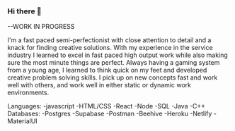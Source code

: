 ### Hi there 👋

<!--
**Chad-Stabler/Chad-Stabler** is a ✨ _special_ ✨ repository because its `README.md` (this file) appears on your GitHub profile.

Here are some ideas to get you started:

- 🔭 I’m currently working on ...
- 🌱 I’m currently learning ...
- 👯 I’m looking to collaborate on ...
- 🤔 I’m looking for help with ...
- 💬 Ask me about ...
- 📫 How to reach me: ...
- 😄 Pronouns: ...
- ⚡ Fun fact: ...
-->

--WORK IN PROGRESS

I'm a fast paced semi-perfectionist with close attention to detail and a knack for finding creative solutions. With my experience in the service industry I learned to excel in fast paced high output work while also making sure the most minute things are perfect. 
  Always having a gaming system from a young age, I learned to think quick on my feet and developed creative problem solving skills. I pick up on new concepts fast and work well with others, and work well in either static or dynamic work environments.

Languages:
-javascript
-HTML/CSS
-React
-Node
-SQL
-Java
-C++
Databases:
-Postgres
-Supabase
-Postman
-Beehive
-Heroku
-Netlify
-MaterialUI
